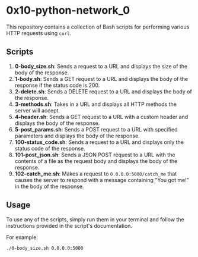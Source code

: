 # 0x10-python-network_0
This repository contains a collection of Bash scripts for performing various HTTP requests using `curl`.

## Scripts

1. **0-body_size.sh**: Sends a request to a URL and displays the size of the body of the response.
2. **1-body.sh**: Sends a GET request to a URL and displays the body of the response if the status code is 200.
3. **2-delete.sh**: Sends a DELETE request to a URL and displays the body of the response.
4. **3-methods.sh**: Takes in a URL and displays all HTTP methods the server will accept.
5. **4-header.sh**: Sends a GET request to a URL with a custom header and displays the body of the response.
6. **5-post_params.sh**: Sends a POST request to a URL with specified parameters and displays the body of the response.
7. **100-status_code.sh**: Sends a request to a URL and displays only the status code of the response.
8. **101-post_json.sh**: Sends a JSON POST request to a URL with the contents of a file as the request body and displays the body of the response.
9. **102-catch_me.sh**: Makes a request to `0.0.0.0:5000/catch_me` that causes the server to respond with a message containing "You got me!" in the body of the response.

## Usage

To use any of the scripts, simply run them in your terminal and follow the instructions provided in the script's documentation.

For example:
```bash
./0-body_size.sh 0.0.0.0:5000
